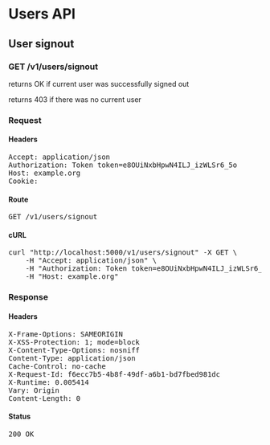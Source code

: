 # Users API

## User signout

### GET /v1/users/signout

returns OK if current user was successfully signed out

returns 403 if there was no current user
### Request

#### Headers

<pre>Accept: application/json
Authorization: Token token=e8OUiNxbHpwN4ILJ_izWLSr6_5o
Host: example.org
Cookie: </pre>

#### Route

<pre>GET /v1/users/signout</pre>

#### cURL

<pre class="request">curl &quot;http://localhost:5000/v1/users/signout&quot; -X GET \
	-H &quot;Accept: application/json&quot; \
	-H &quot;Authorization: Token token=e8OUiNxbHpwN4ILJ_izWLSr6_5o&quot; \
	-H &quot;Host: example.org&quot;</pre>

### Response

#### Headers

<pre>X-Frame-Options: SAMEORIGIN
X-XSS-Protection: 1; mode=block
X-Content-Type-Options: nosniff
Content-Type: application/json
Cache-Control: no-cache
X-Request-Id: f6ecc7b5-4b8f-49df-a6b1-bd7fbed981dc
X-Runtime: 0.005414
Vary: Origin
Content-Length: 0</pre>

#### Status

<pre>200 OK</pre>

